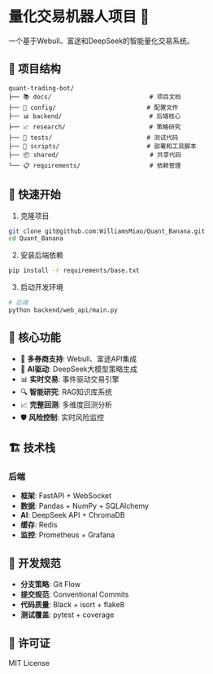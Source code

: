 # 量化交易机器人项目 🚀

一个基于Webull、富途和DeepSeek的智能量化交易系统。

## 📁 项目结构

```
quant-trading-bot/
├── 📚 docs/                           # 项目文档
├── 🔧 config/                         # 配置文件
├── 📊 backend/                        # 后端核心
├── 📈 research/                       # 策略研究
├── 🧪 tests/                          # 测试代码
├── 🚀 scripts/                        # 部署和工具脚本
├── 📦 shared/                         # 共享代码
└── 📋 requirements/                   # 依赖管理
```

## 🚀 快速开始

1. 克隆项目
```bash
git clone git@github.com:WilliamsMiao/Quant_Banana.git
cd Quant_Banana
```

2. 安装后端依赖
```bash
pip install -r requirements/base.txt
```

3. 启动开发环境
```bash
# 后端
python backend/web_api/main.py
```

## 🎯 核心功能

- 🤖 **多券商支持**: Webull、富途API集成
- 🧠 **AI驱动**: DeepSeek大模型策略生成
- 📊 **实时交易**: 事件驱动交易引擎
- 🔍 **智能研究**: RAG知识库系统
- 📈 **完整回测**: 多维度回测分析
- 🛡️ **风险控制**: 实时风险监控

## 🏗️ 技术栈

### 后端
- **框架**: FastAPI + WebSocket
- **数据**: Pandas + NumPy + SQLAlchemy
- **AI**: DeepSeek API + ChromaDB
- **缓存**: Redis
- **监控**: Prometheus + Grafana


## 📝 开发规范

- **分支策略**: Git Flow
- **提交规范**: Conventional Commits
- **代码质量**: Black + isort + flake8
- **测试覆盖**: pytest + coverage

## 📄 许可证

MIT License
